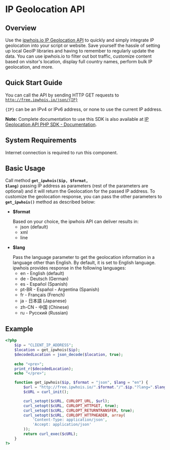<h1>IP Geolocation API</h1>

<h2>Overview</h2>

Use the <a href="https://ipwhois.io">ipwhois.io IP Geolocation API</a> to quickly and simply integrate IP geolocation into your script or website. Save yourself the hassle of setting up local GeoIP libraries and having to remember to regularly update the data.
You can use ipwhois.io to filter out bot traffic, customize content based on visitor's location, display full country names, perform bulk IP geolocation, and more.

<h2>Quick Start Guide</h2>

You can call the API by sending HTTP GET requests to <code>http://free.ipwhois.io/json/{IP}</code>

<code>{IP}</code> can be an IPv4 or IPv6 address, or none to use the current IP address.

<strong>Note:</strong> Complete documentation to use this SDK is also available at <a href="https://ipwhois.io/documentation">IP Geolocation API PHP SDK - Documentation</a>.

<h2>System Requirements</h2>

Internet connection is required to run this component.

<h2>Basic Usage</h2>

Call method <code><strong>get_ipwhois($ip, $format, $lang)</strong></code> passing IP address as parameters (rest of the parameters are optional) and it will return the Geolocation for the passed IP address. To customize the geolocation response, you can pass the other parameters to <code><strong>get_ipwhois()</strong></code> method as described below:

<ul>
<li>
<p><strong>$format</strong></p>
Based on your choice, the ipwhois API can deliver results in:
  <ul><li>json (default)</li><li>xml</li><li>line</li></ul>
</li>
  
<li>
<p><strong>$lang</strong></p>
Pass the language parameter to get the geolocation information in a language other than English. By default, it is set to English language.<br>
ipwhois provides response in the following languages:
  
<ul>
<li>en -	English (default)</li>
<li>de -	Deutsch (German)</li>
<li>es -	Español (Spanish)</li>
<li>pt-BR -	Español - Argentina (Spanish)</li>
<li>fr -	Français (French)</li>
<li>ja -	日本語 (Japanese)</li>
<li>zh-CN -	中国 (Chinese)</li>
<li>ru -	Русский (Russian)</li>
</ul>
 
</li>
</ul>

<h2>Example</h2>

```php
<?php
    $ip = "CLIENT_IP_ADDRESS";
    $location = get_ipwhois($ip);
    $decodedLocation = json_decode($location, true);
    
    echo "<pre>";
    print_r($decodedLocation);
    echo "</pre>";

    function get_ipwhois($ip, $format = "json", $lang = "en") {
        $url = "http://free.ipwhois.io/".$format."/".$ip."?lang=".$lang;
        $cURL = curl_init();

        curl_setopt($cURL, CURLOPT_URL, $url);
        curl_setopt($cURL, CURLOPT_HTTPGET, true);
        curl_setopt($cURL, CURLOPT_RETURNTRANSFER, true);
        curl_setopt($cURL, CURLOPT_HTTPHEADER, array(
            'Content-Type: application/json',
            'Accept: application/json'
        ));
        return curl_exec($cURL);
    }
?>
```
